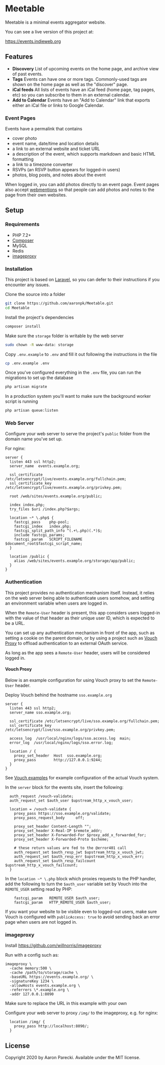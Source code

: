 # Meetable

Meetable is a minimal events aggregator website.

You can see a live version of this project at:

https://events.indieweb.org

## Features

* **Discovery** List of upcoming events on the home page, and archive view of past events.
* **Tags** Events can have one or more tags. Commonly-used tags are shown on the home page as well as the "discover" page.
* **iCal feeds** All lists of events have an iCal feed (home page, tag pages, etc) so you can subscribe to them in an external calendar.
* **Add to Calendar** Events have an "Add to Calendar" link that exports either an iCal file or links to Google Calendar.

### Event Pages

Events have a permalink that contains

* cover photo
* event name, date/time and location details
* a link to an external website and ticket URL
* a description of the event, which supports markdown and basic HTML formatting
* a link to a timezone converter
* RSVPs (an RSVP button appears for logged-in users)
* photos, blog posts, and notes about the event

When logged in, you can add photos directly to an event page. Event pages also accept [webmentions](https://webmention.net) so that people can add photos and notes to the page from their own websites.


## Setup

### Requirements

* PHP 7.2+
* [Composer](https://getcomposer.org)
* MySQL
* Redis
* [imageproxy](https://github.com/willnorris/imageproxy)

### Installation

This project is based on [Laravel](https://laravel.com), so you can defer to their instructions if you encounter any issues.

Clone the source into a folder

```bash
git clone https://github.com/aaronpk/Meetable.git
cd Meetable
```

Install the project's dependencies

```bash
composer install
```

Make sure the `storage` folder is writable by the web server

```bash
sudo chown -R www-data: storage
```

Copy `.env.example` to `.env` and fill it out following the instructions in the file

```bash
cp .env.example .env
```

Once you've configured everything in the `.env` file, you can run the migrations to set up the database

```bash
php artisan migrate
```

In a production system you'll want to make sure the background worker script is running

```bash
php artisan queue:listen
```


### Web Server

Configure your web server to serve the project's `public` folder from the domain name you've set up.

For nginx:

```
server {
  listen 443 ssl http2;
  server_name  events.example.org;

  ssl_certificate /etc/letsencrypt/live/events.example.org/fullchain.pem;
  ssl_certificate_key /etc/letsencrypt/live/events.example.org/privkey.pem;

  root /web/sites/events.example.org/public;

  index index.php;
  try_files $uri /index.php?$args;

  location ~* \.php$ {
    fastcgi_pass    php-pool;
    fastcgi_index   index.php;
    fastcgi_split_path_info ^(.+\.php)(.*)$;
    include fastcgi_params;
    fastcgi_param   SCRIPT_FILENAME $document_root$fastcgi_script_name;
  }

  location /public {
    alias /web/sites/events.example.org/storage/app/public;
  }
}
```

### Authentication

This project provides no authentication mechanism itself. Instead, it relies on the web server being able to authenticate users somehow, and setting an environment variable when users are logged in.

When the `Remote-User` header is present, this app considers users logged-in with the value of that header as their unique user ID, which is expected to be a URL.

You can set up any authentication mechanism in front of the app, such as setting a cookie on the parent domain, or by using a project such as [Vouch Proxy](https://github.com/vouch/vouch-proxy) to offload authentication to an external OAuth service.

As long as the app sees a `Remote-User` header, users will be considered logged in.


#### Vouch Proxy

Below is an example configuration for using Vouch proxy to set the `Remote-User` header.

Deploy Vouch behind the hostname `sso.example.org`

```
server {
  listen 443 ssl http2;
  server_name sso.example.org;

  ssl_certificate /etc/letsencrypt/live/sso.example.org/fullchain.pem;
  ssl_certificate_key /etc/letsencrypt/live/sso.example.org/privkey.pem;

  access_log  /usr/local/nginx/logs/sso.access.log  main;
  error_log  /usr/local/nginx/logs/sso.error.log;

  location / {
    proxy_set_header  Host  sso.example.org;
    proxy_pass        http://127.0.0.1:9244;
  }
}
```

See [Vouch examples](https://github.com/vouch/vouch-proxy/tree/master/config) for example configuration of the actual Vouch system.

In the `server` block for the events site, insert the following:

```
  auth_request /vouch-validate;
  auth_request_set $auth_user $upstream_http_x_vouch_user;

  location = /vouch-validate {
    proxy_pass https://sso.example.org/validate;
    proxy_pass_request_body     off;

    proxy_set_header Content-Length "";
    proxy_set_header X-Real-IP $remote_addr;
    proxy_set_header X-Forwarded-For $proxy_add_x_forwarded_for;
    proxy_set_header X-Forwarded-Proto $scheme;

    # these return values are fed to the @error401 call
    auth_request_set $auth_resp_jwt $upstream_http_x_vouch_jwt;
    auth_request_set $auth_resp_err $upstream_http_x_vouch_err;
    auth_request_set $auth_resp_failcount $upstream_http_x_vouch_failcount;
  }
```

In the `location ~* \.php` block which proxies requests to the PHP handler, add the following to turn the `$auth_user` variable set by Vouch into the `REMOTE_USER` setting read by PHP:

```
    fastcgi_param   REMOTE_USER $auth_user;
    fastcgi_param   HTTP_REMOTE_USER $auth_user;
```

If you want your website to be visible even to logged-out users, make sure Vouch is configured with `publicAccess: true` to avoid sending back an error page when users are not logged in.


### imageproxy

Install https://github.com/willnorris/imageproxy

Run with a config such as:

```
imageproxy \
  -cache memory:500 \
  -cache /path/to/storage/cache \
  -baseURL https://events.example.org/ \
  -signatureKey 1234 \
  -allowHosts events.example.org \
  -referrers \*.example.org \
  -addr 127.0.0.1:8090
```

Make sure to replace the URL in this example with your own

Configure your web server to proxy `/img/` to the imageproxy, e.g. for nginx:

```
  location /img/ {
    proxy_pass http://localhost:8090/;
  }
```

## License

Copyright 2020 by Aaron Parecki. Available under the MIT license.

